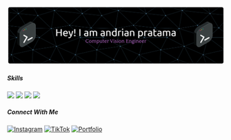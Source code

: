 ![Andrian Pratama](img/banner.png)


##### Skills
<img src="https://img.shields.io/badge/Supabase-181818?style=for-the-badge&logo=supabase&logoColor=white" /> <img src="https://img.shields.io/badge/C%2B%2B-00599C?style=for-the-badge&logo=c%2B%2B&logoColor=white}" /> <img src="https://img.shields.io/badge/Flutter-02569B?style=for-the-badge&logo=flutter&logoColor=white" /> <img src="https://img.shields.io/badge/React_Native-20232A?style=for-the-badge&logo=react&logoColor=61DAFB" />


##### Connect With Me  
[![Instagram](https://img.shields.io/badge/Instagram-E4405F?style=for-the-badge&logo=instagram&logoColor=white)](https://www.instagram.com/andriannnpratama/) [![TikTok](https://img.shields.io/badge/TikTok-000000?style=for-the-badge&logo=tiktok&logoColor=white)](https://www.tiktok.com/@andriannnpratama2) [![Portfolio](https://img.shields.io/badge/Portfolio-255E63?style=for-the-badge&logo=About.me&logoColor=white)](https://andriannn.vercel.app/)
